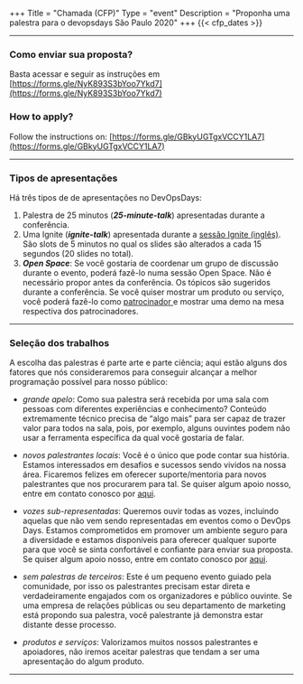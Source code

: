 +++
Title = "Chamada (CFP)"
Type = "event"
Description = "Proponha uma palestra para o devopsdays São Paulo 2020"
+++
  {{< cfp_dates >}}

<hr>

<h3>Como enviar sua proposta?</h3>

Basta acessar e seguir as instruções em [https://forms.gle/NyK893S3bYoo7Ykd7](https://forms.gle/NyK893S3bYoo7Ykd7)

<h3>How to apply?</h3>

Follow the instructions on: [https://forms.gle/GBkyUGTgxVCCY1LA7](https://forms.gle/GBkyUGTgxVCCY1LA7)

<hr>

<h3>Tipos de apresentações</h3>

Há três tipos de de apresentações no DevOpsDays:
<ol>
  <li>Palestra de 25 minutos (<strong><em>25-minute-talk</em></strong>) apresentadas durante a conferência.</li>
  <li>Uma Ignite (<strong><em>ignite-talk</em></strong>) apresentada durante a <a href="/pages/ignite-talks-format">sessão Ignite (inglês)</a>. São slots de 5 minutos no qual os slides são alterados a cada 15 segundos (20 slides no total).</li>
  <li><strong><em>Open Space</em></strong>: Se você gostaria de coordenar um grupo de discussão durante o evento, poderá fazê-lo numa sessão Open Space. Não é necessário propor antes da conferência. Os tópicos são sugeridos durante a conferência. Se você quiser mostrar um produto ou serviço, você poderá fazê-lo como <a href="../patrocinio">patrocinador </a>e mostrar uma demo na mesa respectiva dos patrocinadores.</li>
</ol>

<hr>

<h3>Seleção dos trabalhos</h3>

A escolha das palestras é parte arte e parte ciência; aqui estão alguns dos fatores que nós consideraremos para conseguir alcançar a melhor programação possível para nosso público:

- _grande apelo_: Como sua palestra será recebida por uma sala com pessoas com diferentes experiências e conhecimento? Conteúdo extremamente técnico precisa de “algo mais” para ser capaz de trazer valor para todos na sala, pois, por exemplo, alguns ouvintes podem não usar a ferramenta específica da qual você gostaria de falar.

- _novos palestrantes locais_: Você é o único que pode contar sua história. Estamos interessados em desafios e sucessos sendo vividos na nossa área. Ficaremos felizes em oferecer suporte/mentoria para novos palestrantes que nos procurarem para tal. Se quiser algum apoio nosso, entre em contato conosco por <a href="/events/2019-sao-paulo/contato">aqui</a>.

- _vozes sub-representadas_: Queremos ouvir todas as vozes, incluindo aquelas que não vem sendo representadas em eventos como o DevOps Days. Estamos comprometidos em promover um ambiente seguro para a diversidade e estamos disponíveis para oferecer qualquer suporte para que você se sinta confortável e confiante para enviar sua proposta. Se quiser algum apoio nosso, entre em contato conosco por <a href="/events/2019-sao-paulo/contato">aqui</a>.

- _sem palestras de terceiros_: Este é um pequeno evento guiado pela comunidade, por isso os palestrantes precisam estar direta e verdadeiramente engajados com os organizadores e público ouvinte. Se uma empresa de relações públicas ou seu departamento de marketing está propondo sua palestra, você palestrante já demonstra estar distante desse processo.

- _produtos e serviços_: Valorizamos muitos nossos palestrantes e apoiadores, não iremos aceitar palestras que tendam a ser uma apresentação do algum produto.

<hr>
